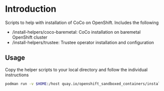 # Introduction

Scripts to help with installation of CoCo on OpenShift.
Includes the following
- /install-helpers/coco-baremetal: CoCo installation on baremetal OpenShift cluster
- /install-helpers/trustee: Trustee operator installation and configuration

## Usage

Copy the helper scripts to your local directory and follow the individual
instructions

```bash
podman run -v $HOME:/host quay.io/openshift_sandboxed_containers/install-helpers:0.1.0 cp -a /install-helpers /host/install-helpers
```

